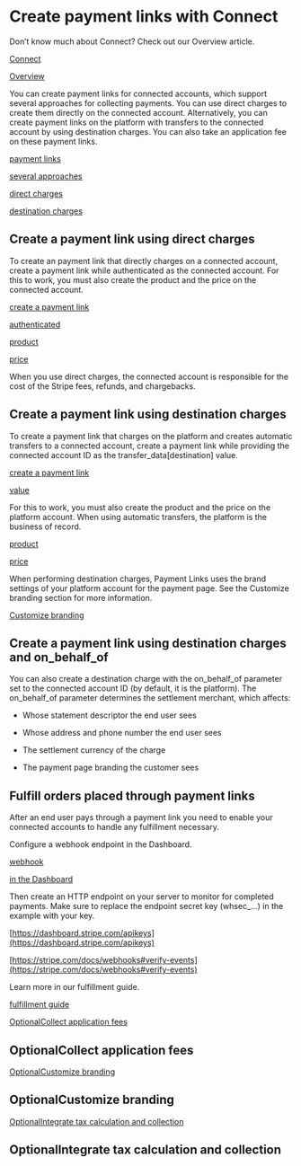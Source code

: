 # Create payment links with Connect

Don’t know much about Connect? Check out our Overview article.

[Connect](/connect)

[Overview](/connect)

You can create payment links for connected accounts, which support several approaches for collecting payments. You can use direct charges to create them directly on the connected account. Alternatively, you can create payment links on the platform with transfers to the connected account by using destination charges. You can also take an application fee on these payment links.

[payment links](/payment-links)

[several approaches](/connect/charges)

[direct charges](/connect/direct-charges)

[destination charges](/connect/destination-charges)

## Create a payment link using direct charges

To create an payment link that directly charges on a connected account, create a payment link while authenticated as the connected account. For this to work, you must also create the product and the price on the connected account.

[create a payment link](/api#create_payment_link)

[authenticated](/connect/authentication#stripe-account-header)

[product](/api#create_product)

[price](/api#create_price)

When you use direct charges, the connected account is responsible for the cost of the Stripe fees, refunds, and chargebacks.

## Create a payment link using destination charges

To create a payment link that charges on the platform and creates automatic transfers to a connected account, create a payment link while providing the connected account ID as the transfer_data[destination] value.

[create a payment link](/api#create_payment_link)

[value](/api/payment_links/payment_links/object#payment_link_object-transfer_data)

For this to work, you must also create the product and the price on the platform account. When using automatic transfers, the platform is the business of record.

[product](/api#create_product)

[price](/api#create_price)

When performing destination charges, Payment Links uses the brand settings of your platform account for the payment page. See the Customize branding section for more information.

[Customize branding](/connect/payment-links#customize-branding)

## Create a payment link using destination charges and on_behalf_of

You can also create a destination charge with the on_behalf_of parameter set to the connected account ID (by default, it is the platform). The on_behalf_of parameter determines the settlement merchant, which affects:

- Whose statement descriptor the end user sees

- Whose address and phone number the end user sees

- The settlement currency of the charge

- The payment page branding the customer sees

## Fulfill orders placed through payment links

After an end user pays through a payment link you need to enable your connected accounts to handle any fulfillment necessary.

Configure a webhook endpoint in the Dashboard.

[webhook](/webhooks)

[in the Dashboard](https://dashboard.stripe.com/account/webhooks)

Then create an HTTP endpoint on your server to monitor for completed payments. Make sure to replace the endpoint secret key (whsec_...) in the example with your key.

[https://dashboard.stripe.com/apikeys](https://dashboard.stripe.com/apikeys)

[https://stripe.com/docs/webhooks#verify-events](https://stripe.com/docs/webhooks#verify-events)

Learn more in our fulfillment guide.

[fulfillment guide](/payments/checkout/fulfill-orders)

[OptionalCollect application fees](#collecting-fees)

## OptionalCollect application fees

[OptionalCustomize branding](#customize-branding)

## OptionalCustomize branding

[OptionalIntegrate tax calculation and collection](#connect-tax)

## OptionalIntegrate tax calculation and collection
